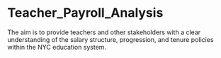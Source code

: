 # Teacher_Payroll_Analysis
The aim is to provide teachers and other stakeholders with a clear understanding of the salary structure, progression, and tenure policies within the NYC education system.

